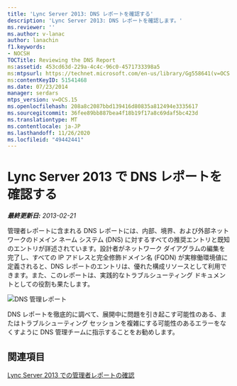 ```yaml
---
title: 'Lync Server 2013: DNS レポートを確認する'
description: 'Lync Server 2013: DNS レポートを確認します。'
ms.reviewer: ''
ms.author: v-lanac
author: lanachin
f1.keywords:
- NOCSH
TOCTitle: Reviewing the DNS Report
ms:assetid: 453cd63d-229a-4c4c-96c0-4571733398a5
ms:mtpsurl: https://technet.microsoft.com/en-us/library/Gg558641(v=OCS.15)
ms:contentKeyID: 51541468
ms.date: 07/23/2014
manager: serdars
mtps_version: v=OCS.15
ms.openlocfilehash: 208a8c2087bbd139416d80835a812494e3335617
ms.sourcegitcommit: 36fee89bb887bea4f18b19f17a8c69daf5bc423d
ms.translationtype: MT
ms.contentlocale: ja-JP
ms.lasthandoff: 11/26/2020
ms.locfileid: "49442441"
---
```

# <a name="reviewing-the-dns-report-in-lync-server-2013"></a>Lync Server 2013 で DNS レポートを確認する

<div data-xmlns="http://www.w3.org/1999/xhtml">

<div class="topic" data-xmlns="http://www.w3.org/1999/xhtml" data-msxsl="urn:schemas-microsoft-com:xslt" data-cs="https://msdn.microsoft.com/">

<div data-asp="https://msdn2.microsoft.com/asp">



</div>

<div id="mainSection">

<div id="mainBody">

<span> </span>

_**最終更新日:** 2013-02-21_

管理者レポートに含まれる DNS レポートには、内部、境界、および外部ネットワークのドメイン ネーム システム (DNS) に対するすべての推奨エントリと既知のエントリが詳述されています。設計者がネットワーク ダイアグラムの編集を完了し、すべての IP アドレスと完全修飾ドメイン名 (FQDN) が実稼働環境値に定義されると、DNS レポートのエントリは、優れた構成リソースとして利用できます。また、このレポートは、実践的なトラブルシューティング ドキュメントとしての役割も果たします。

![DNS 管理レポート](images/Gg558641.9dd1e810-ddc7-4816-a806-4239baf9ec51(OCS.15).jpg "DNS 管理レポート")

DNS レポートを徹底的に調べて、展開中に問題を引き起こす可能性のある、またはトラブルシューティング セッションを複雑にする可能性のあるエラーをなくすように DNS 管理チームに指示することをお勧めします。

<div>

## <a name="see-also"></a>関連項目


[Lync Server 2013 での管理者レポートの確認](lync-server-2013-reviewing-the-administrator-reports.md)  
  

</div>

</div>

<span> </span>

</div>

</div>

</div>

